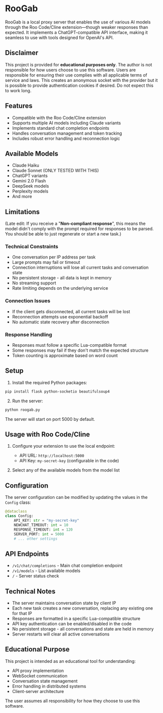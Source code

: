 # RooGab

RooGab is a local proxy server that enables the use of various AI models through the Roo Code/Cline extension—though weaker responses than expected. It implements a ChatGPT-compatible API interface, making it seamless to use with tools designed for OpenAI's API.

## Disclaimer

This project is provided for **educational purposes only**. The author is not responsible for how users choose to use this software. Users are responsible for ensuring their use complies with all applicable terms of service and laws. This creates an anonymous socket with the provider but it is possible to provide authentication cookies if desired. Do not expect this to work long.

## Features

- Compatible with the Roo Code/Cline extension
- Supports multiple AI models including Claude variants
- Implements standard chat completion endpoints
- Handles conversation management and token tracking
- Includes robust error handling and reconnection logic

## Available Models

- Claude Haiku
- Claude Sonnet (ONLY TESTED WITH THIS)
- ChatGPT variants
- Gemini 2.0 Flash
- DeepSeek models
- Perplexity models
- And more

## Limitations
(Late edit: If you receive a "**Non-compliant response**", this means the model didn't comply with the prompt required for responses to be parsed. You should be able to just regenerate or start a new task.)

### Technical Constraints
- One conversation per IP address per task
- Large prompts may fail or timeout
- Connection interruptions will lose all current tasks and conversation state
- No persistent storage - all data is kept in memory
- No streaming support
- Rate limiting depends on the underlying service

### Connection Issues
- If the client gets disconnected, all current tasks will be lost
- Reconnection attempts use exponential backoff
- No automatic state recovery after disconnection

### Response Handling
- Responses must follow a specific Lua-compatible format
- Some responses may fail if they don't match the expected structure
- Token counting is approximate based on word count

## Setup

1. Install the required Python packages:
```bash
pip install flask python-socketio beautifulsoup4
```

2. Run the server:
```bash
python roogab.py
```

The server will start on port 5000 by default.

## Usage with Roo Code/Cline

1. Configure your extension to use the local endpoint:
   - API URL: `http://localhost:5000`
   - API Key: `my-secret-key` (configurable in the code)

2. Select any of the available models from the model list

## Configuration

The server configuration can be modified by updating the values in the `Config` class:

```python
@dataclass
class Config:
    API_KEY: str = "my-secret-key"
    NEWCHAT_TIMEOUT: int = 10
    RESPONSE_TIMEOUT: int = 120
    SERVER_PORT: int = 5000
    # ... other settings
```

## API Endpoints

- `/v1/chat/completions` - Main chat completion endpoint
- `/v1/models` - List available models
- `/` - Server status check

## Technical Notes

- The server maintains conversation state by client IP
- Each new task creates a new conversation, replacing any existing one for that IP
- Responses are formatted in a specific Lua-compatible structure
- API key authentication can be enabled/disabled in the code
- No persistent storage - all conversations and state are held in memory
- Server restarts will clear all active conversations

## Educational Purpose

This project is intended as an educational tool for understanding:
- API proxy implementation
- WebSocket communication
- Conversation state management
- Error handling in distributed systems
- Client-server architecture

The user assumes all responsibility for how they choose to use this software.
